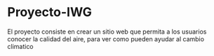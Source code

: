 # Proyecto-IWG
El proyecto consiste en crear un sitio web que permita a los usuarios conocer la calidad del aire, para ver como pueden ayudar al cambio climatico